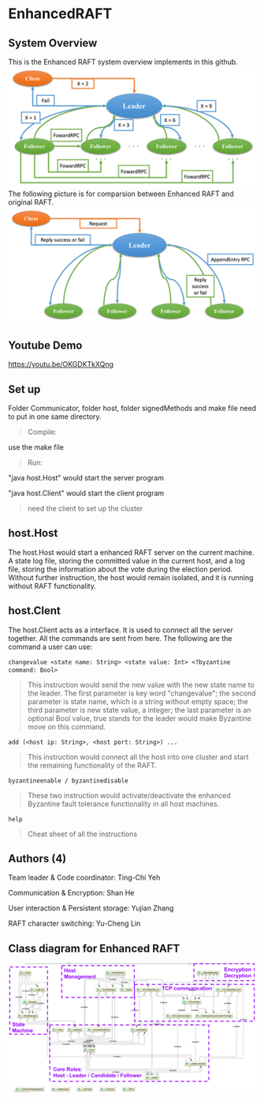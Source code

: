 # EnhancedRAFT

## System Overview
This is the Enhanced RAFT system overview implements in this github.
<img src='https://github.com/owen31302/EnhancedRAFT/blob/master/src/Pics/Enhanced%20RAFT.png?raw=true' title='Enhanced RAFT System Overview' width='' alt='Enhanced RAFT System Overview' />
The following picture is for comparsion between Enhanced RAFT and original RAFT.
<img src='https://github.com/owen31302/EnhancedRAFT/blob/master/src/Pics/Ori%20RAFT.png?raw=true' title='RAFT Overview' width='' alt='RAFT Overview' />

## Youtube Demo
https://youtu.be/OKGDKTkXQng

## Set up

Folder Communicator, folder host, folder signedMethods 
and make file need to put in one same directory.

>Compile: 

use the make file

>Run: 

"java host.Host" would start the server program

"java host.Client" would start the client program

>need the client to set up the cluster

## host.Host

The host.Host would start a enhanced RAFT server on the 
current machine. A state log file, storing the committed
 value in the current host, and a log file, storing the 
 information about the vote during the election period. 
Without further instruction, the host would remain isolated,
and it is running without RAFT functionality.

## host.Clent

The host.Client acts as a interface. It is used to connect
all the server together.  All the commands are sent from here. 
The following are the command a user can use:

    changevalue <state name: String> <state value: Int> <?byzantine command: Bool>
    
>This instruction would send the new value with the new 
state name to the leader. The first parameter is key word
"changevalue"; the second parameter is state name, which
is a string without empty space; the third parameter is 
new state value, a integer; the last parameter is an 
optional Bool value, true stands for the leader would 
make Byzantine move on this command.


    add (<host ip: String>, <host port: String>) ...
    
>This instruction would connect all the host into one 
cluster and start the remaining functionality of the RAFT. 


    byzantineenable / byzantinedisable
      
>These two instruction would activate/deactivate the 
enhanced Byzantine fault tolerance functionality in all 
host machines. 

    help
    
>Cheat sheet of all the instructions

## Authors (4)
Team leader & Code coordinator: Ting-Chi Yeh

Communication & Encryption: Shan He

User interaction & Persistent storage: Yujian Zhang

RAFT character switching: Yu-Cheng Lin

## Class diagram for Enhanced RAFT
<img src='https://github.com/owen31302/EnhancedRAFT/blob/master/src/Pics/UML.png?raw=true' title='Classes implementation' width='' alt='Classes implementation' />


